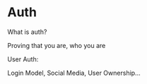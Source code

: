 # Auth

What is auth?

Proving that you are, who you are

User Auth:

Login Model,
Social Media, User Ownership...